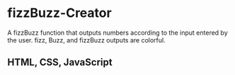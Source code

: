 # fizzBuzz-Creator
A fizzBuzz function that outputs numbers according to the input entered by the user. fizz, Buzz, and fizzBuzz outputs are colorful.

## HTML, CSS, JavaScript

